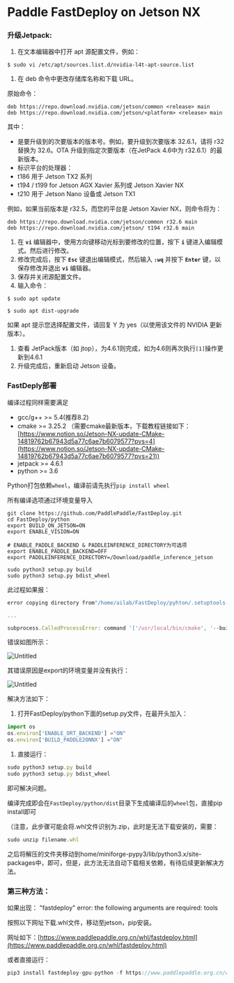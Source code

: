 # Paddle FastDeploy on Jetson NX

### 升级Jetpack:

1. 在文本编辑器中打开 apt 源配置文件，例如：

```
$ sudo vi /etc/apt/sources.list.d/nvidia-l4t-apt-source.list
```

1. 在 deb 命令中更改存储库名称和下载 URL。

原始命令：

```
deb https://repo.download.nvidia.com/jetson/common <release> main
deb https://repo.download.nvidia.com/jetson/<platform> <release> main
```

其中：

- 是要升级到的次要版本的版本号。例如，要升级到次要版本 32.6.1，请将 r32 替换为 32.6。OTA 升级到指定次要版本（在JetPack 4.6中为 r32.6.1）的最新版本。
- 标识平台的处理器：
- t186 用于 Jetson TX2 系列
- t194 / t199 for Jetson AGX Xavier 系列或 Jetson Xavier NX
- t210 用于 Jetson Nano 设备或 Jetson TX1

例如，如果当前版本是 r32.5，而您的平台是 Jetson Xavier NX，则命令将为：

```
deb https://repo.download.nvidia.com/jetson/common r32.6 main
deb https://repo.download.nvidia.com/jetson/ t194 r32.6 main
```

1. 在 **`vi`** 编辑器中，使用方向键移动光标到要修改的位置，按下 **`i`** 键进入编辑模式。然后进行修改。
2. 修改完成后，按下 **`Esc`** 键退出编辑模式，然后输入 **`:wq`** 并按下 **`Enter`** 键，以保存修改并退出 **`vi`** 编辑器。
3. 保存并关闭源配置文件。
4. 输入命令：

```
$ sudo apt update
```

```
$ sudo apt dist-upgrade
```

如果 apt 提示您选择配置文件，请回复 Y 为 yes（以使用该文件的 NVIDIA 更新版本）。

1. 查看 JetPack版本（如 jtop），为4.6.1则完成，如为4.6则再次执行`[1]`操作更新到4.6.1
2. 升级完成后，重新启动 Jetson 设备。

### FastDeply部署

编译过程同样需要满足

- gcc/g++ >= 5.4(推荐8.2)
- cmake >= 3.25.2 （需要cmake最新版本，下载教程链接如下：[https://www.notion.so/Jetson-NX-update-CMake-14819762b67943d5a77c6ae7b6079577?pvs=4](https://www.notion.so/Jetson-NX-update-CMake-14819762b67943d5a77c6ae7b6079577?pvs=21))
- jetpack >= 4.6.1
- python >= 3.6

Python打包依赖`wheel`，编译前请先执行`pip install wheel`

所有编译选项通过环境变量导入

```
git clone https://github.com/PaddlePaddle/FastDeploy.git
cd FastDeploy/python
export BUILD_ON_JETSON=ON
export ENABLE_VISION=ON

# ENABLE_PADDLE_BACKEND & PADDLEINFERENCE_DIRECTORY为可选项
export ENABLE_PADDLE_BACKEND=OFF
export PADDLEINFERENCE_DIRECTORY=/Download/paddle_inference_jetson

sudo python3 setup.py build
sudo python3 setup.py bdist_wheel
```

此过程如果报：

```jsx
error copying directory from"/home/ailab/FastDeploy/pyhton/.setuptools-cmake-build/third_libs/install" to "/home/ailab/FastDeploy/python/fastdeploy/libs/third_libs".

...

subprocess.CalledProcessError: command '['/usr/local/bin/cmake', '--build', '.', '--', '-j', '2']' returned non-zero exit status 2
```

错误如图所示：

![Untitled](Paddle%20FastDeploy%20on%20Jetson%20NX%20dec7fbf6ed3146998e6c90e18e588c5c/Untitled.png)

其错误原因是export的环境变量并没有执行：

![Untitled](Paddle%20FastDeploy%20on%20Jetson%20NX%20dec7fbf6ed3146998e6c90e18e588c5c/Untitled%201.png)

解决方法如下：

1. 打开FastDeploy/python下面的setup.py文件，在最开头加入：

```jsx
import os
os.environ['ENABLE_ORT_BACKEND'] ="ON"
os.environ['BUILD_PADDLE2ONNX'] ="ON"
```

1. 直接运行：

```jsx
sudo python3 setup.py build
sudo python3 setup.py bdist_wheel
```

即可解决问题。

编译完成即会在`FastDeploy/python/dist`目录下生成编译后的`wheel`包，直接pip install即可

（注意，此步骤可能会将.whl文件识别为.zip，此时是无法下载安装的，需要：

```jsx
sudo unzip filename.whl
```

之后将解压的文件夹移动到home/miniforge-pypy3/lib/python3.x/site-packages中，即可，但是，此方法无法自动下载相关依赖，有待后续更新解决方法。

### 第三种方法：

如果出现： "fastdeploy" error: the following arguments are required: tools

按照以下网址下载.whl文件，移动至jetson，pip安装。

网址如下：[https://www.paddlepaddle.org.cn/whl/fastdeploy.html](https://www.paddlepaddle.org.cn/whl/fastdeploy.html)

或者直接运行：

```jsx
pip3 install fastdeploy-gpu-python -f https://www.paddlepaddle.org.cn/whl/fastdeploy.html
```